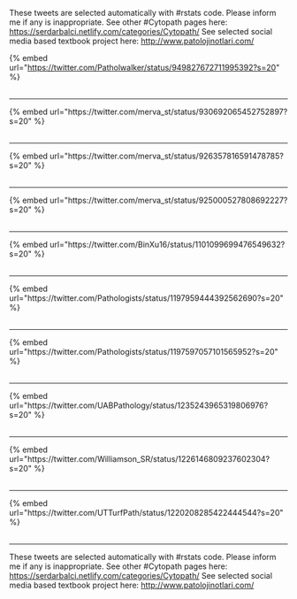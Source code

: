 

These tweets are selected automatically with #rstats code. Please inform me if any is inappropriate.
See other #Cytopath pages here: https://serdarbalci.netlify.com/categories/Cytopath/ 
See selected social media based textbook project here: http://www.patolojinotlari.com/

{% embed url="https://twitter.com/Patholwalker/status/949827672711995392?s=20" %}<br>
<br>
<hr>
{% embed url="https://twitter.com/merva_st/status/930692065452752897?s=20" %}<br>
<br>
<hr>
{% embed url="https://twitter.com/merva_st/status/926357816591478785?s=20" %}<br>
<br>
<hr>
{% embed url="https://twitter.com/merva_st/status/925000527808692227?s=20" %}<br>
<br>
<hr>
{% embed url="https://twitter.com/BinXu16/status/1101099699476549632?s=20" %}<br>
<br>
<hr>
{% embed url="https://twitter.com/Pathologists/status/1197959444392562690?s=20" %}<br>
<br>
<hr>
{% embed url="https://twitter.com/Pathologists/status/1197597057101565952?s=20" %}<br>
<br>
<hr>
{% embed url="https://twitter.com/UABPathology/status/1235243965319806976?s=20" %}<br>
<br>
<hr>
{% embed url="https://twitter.com/Williamson_SR/status/1226146809237602304?s=20" %}<br>
<br>
<hr>
{% embed url="https://twitter.com/UTTurfPath/status/1220208285422444544?s=20" %}<br>
<br>
<hr>


These tweets are selected automatically with #rstats code. Please inform me if any is inappropriate.
See other #Cytopath pages here: https://serdarbalci.netlify.com/categories/Cytopath/ 
See selected social media based textbook project here: http://www.patolojinotlari.com/
